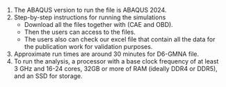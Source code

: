 1. The ABAQUS version to run the file is ABAQUS 2024.
2. Step-by-step instructions for running the simulations
	- Download all the files together with (CAE and OBD). 
	- Then the users can access to the files.
	- The users also can check our excel file that contain all the data for the publication work for validation purposes.
3. Approximate run times are around 30 minutes for D6-GMNA file.
4. To run the analysis, a processor with a base clock frequency of at least 3 GHz and 16-24 cores, 32GB or more of RAM (ideally DDR4 or DDR5), and an SSD for storage. 
